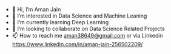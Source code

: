 - 👋 Hi, I’m Aman Jain
- 👀 I’m interested in Data Science and Machine Leaning
- 🌱 I’m currently learning Deep Learning
- 💞️ I’m looking to collaborate on Data Science Related Projects
- 📫 How to reach me aman38649@gmail.com or via Linkedin https://www.linkedin.com/in/aman-jain-256502209/

<!---
aman38649/aman38649 is a ✨ special ✨ repository because its `README.md` (this file) appears on your GitHub profile.
You can click the Preview link to take a look at your changes.
--->
